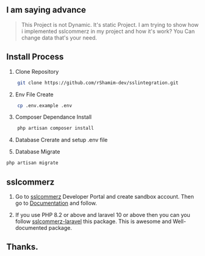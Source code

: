 ## I am saying advance

> This Project is not Dynamic. It's static Project. I am trying to show how i implemented sslcommerz in my project and how it's work? You Can change data that's your need.

## Install Process

1. Clone Repository

```bash
    git clone https://github.com/rShamim-dev/sslintegration.git
```

2. Env File Create

```bash
    cp .env.example .env
```

3. Composer Dependance Install

```bash
    php artisan composer install
```

4. Database Crerate and setup .env file

5. Database Migrate

```bash
php artisan migrate
```

## sslcommerz

1. Go to [ sslcommerz](https://developer.sslcommerz.com/) Developer Portal and create sandbox account. Then go to [Documentation](https://github.com/sslcommerz) and follow.

2. If you use PHP 8.2 or above and laravel 10 or above then you can you follow [sslcommerz-laravel](https://github.com/iRaziul/sslcommerz-laravel) this package. This is awesome and Well-documented package.

## Thanks.
